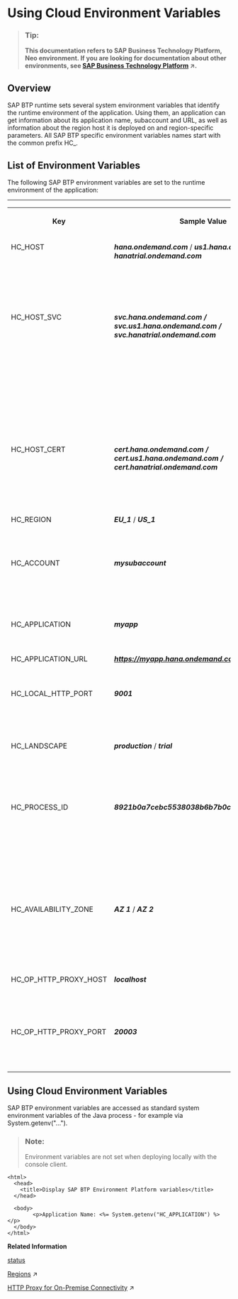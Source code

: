 <!-- loiod553d78bf9bd4ecbac201b873f557db6 -->

# Using Cloud Environment Variables

> ### Tip:  
> **This documentation refers to SAP Business Technology Platform, Neo environment. If you are looking for documentation about other environments, see [SAP Business Technology Platform](https://help.sap.com/viewer/65de2977205c403bbc107264b8eccf4b/Cloud/en-US/6a2c1ab5a31b4ed9a2ce17a5329e1dd8.html "SAP Business Technology Platform (SAP BTP) is an integrated offering comprised of four technology portfolios: database and data management, application development and integration, analytics, and intelligent technologies. The platform offers users the ability to turn data into business value, compose end-to-end business processes, and build and extend SAP applications quickly.") :arrow_upper_right:.**



## Overview

SAP BTP runtime sets several system environment variables that identify the runtime environment of the application. Using them, an application can get information about its application name, subaccount and URL, as well as information about the region host it is deployed on and region-specific parameters. All SAP BTP specific environment variables names start with the common prefix HC\_.



## List of Environment Variables

The following SAP BTP environment variables are set to the runtime environment of the application:

****


<table>
<tr>
<th valign="top">

Key



</th>
<th valign="top">

Sample Value



</th>
<th valign="top">

Description



</th>
</tr>
<tr>
<td valign="top">

HC\_HOST



</td>
<td valign="top">

***hana.ondemand.com*** / ***us1.hana.ondemand.com*** / ***hanatrial.ondemand.com*** 



</td>
<td valign="top">

Base URL of the SAP BTP region host where the application is deployed



</td>
</tr>
<tr>
<td valign="top">

HC\_HOST\_SVC



</td>
<td valign="top">

***svc.hana.ondemand.com / svc.us1.hana.ondemand.com / svc.hanatrial.ondemand.com***



</td>
<td valign="top">

URL of the SAP BTP region host which provides access within the same region; for direct communication and not open on the Internet or other networks



</td>
</tr>
<tr>
<td valign="top">

HC\_HOST\_CERT



</td>
<td valign="top">

***cert.hana.ondemand.com / cert.us1.hana.ondemand.com / cert.hanatrial.ondemand.com***



</td>
<td valign="top">

URL of the SAP BTP region host which enables client certificate authentication



</td>
</tr>
<tr>
<td valign="top">

HC\_REGION



</td>
<td valign="top">

***EU\_1*** / ***US\_1*** 



</td>
<td valign="top">

Region where the application is deployed



</td>
</tr>
<tr>
<td valign="top">

HC\_ACCOUNT



</td>
<td valign="top">

***mysubaccount***



</td>
<td valign="top">

Name of the subaccount where the application is deployed



</td>
</tr>
<tr>
<td valign="top">

HC\_APPLICATION



</td>
<td valign="top">

***myapp***



</td>
<td valign="top">

Application name



</td>
</tr>
<tr>
<td valign="top">

HC\_APPLICATION\_URL



</td>
<td valign="top">

***https://myapp.hana.ondemand.com***



</td>
<td valign="top">

URL of the application



</td>
</tr>
<tr>
<td valign="top">

HC\_LOCAL\_HTTP\_PORT



</td>
<td valign="top">

***9001***



</td>
<td valign="top">

HTTP port of the application bound to localhost



</td>
</tr>
<tr>
<td valign="top">

HC\_LANDSCAPE



</td>
<td valign="top">

***production*** / ***trial*** 



</td>
<td valign="top">

Type of the region host where the application is deployed



</td>
</tr>
<tr>
<td valign="top">

HC\_PROCESS\_ID



</td>
<td valign="top">

***8921b0a7cebc5538038b6b7b0c0ea6a7127f0cd4***



</td>
<td valign="top">

Process ID of the current application process as returned by the `status` command with parameter `--show-full-process-id`.



</td>
</tr>
<tr>
<td valign="top">

HC\_AVAILABILITY\_ZONE



</td>
<td valign="top">

***AZ 1*** / ***AZ 2***



</td>
<td valign="top">

Name of the availability zone where the application process is running



</td>
</tr>
<tr>
<td valign="top">

HC\_OP\_HTTP\_PROXY\_HOST



</td>
<td valign="top">

***localhost***



</td>
<td valign="top">

Host of the HTTP Proxy for on-premise connectivity



</td>
</tr>
<tr>
<td valign="top">

HC\_OP\_HTTP\_PROXY\_PORT



</td>
<td valign="top">

***20003***



</td>
<td valign="top">

Port of the HTTP Proxy for on-premise connectivity



</td>
</tr>
</table>



## Using Cloud Environment Variables

SAP BTP environment variables are accessed as standard system environment variables of the Java process - for example via System.getenv\("..."\).

> ### Note:  
> Environment variables are not set when deploying locally with the console client.



```
<html>
  <head>
    <title>Display SAP BTP Environment Platform variables</title>
  </head>

  <body>
        <p>Application Name: <%= System.getenv("HC_APPLICATION") %></p>
  </body>
</html>

```

**Related Information**  


[status](../50-administration-and-ops-neo/status-d4f6592.md "You can check the current status of an application or application process. The command lists all application processes with their IDs, state, last change date sorted chronologically, and runtime information.")

[Regions](https://help.sap.com/viewer/65de2977205c403bbc107264b8eccf4b/Cloud/en-US/350356d1dc314d3199dca15bd2ab9b0e.html "You can deploy applications in different regions. Each region represents a geographical location (for example, Europe, US East) where applications, data, or services are hosted.") :arrow_upper_right:

[HTTP Proxy for On-Premise Connectivity](https://help.sap.com/viewer/b865ed651e414196b39f8922db2122c7/Cloud/en-US/d872cfb4801c4b54896816df4b75c75d.html "The Connectivity service provides a standard HTTP Proxy for on-premise connectivity that is accessible by any application.") :arrow_upper_right:

